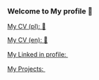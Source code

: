 ### Welcome to My profile 👋

[My CV (pl): 📃](https://github.com/daniel-dabrowski-177/daniel-dabrowski-177/blob/main/CV_Daniel_Dąbrowski_PL.pdf)

[My CV (en): 📃](https://github.com/daniel-dabrowski-177/daniel-dabrowski-177/blob/main/CV_Daniel_Dąbrowski_EN.pdf)

[My Linked in profile:  <img src="https://play-lh.googleusercontent.com/kMofEFLjobZy_bCuaiDogzBcUT-dz3BBbOrIEjJ-hqOabjK8ieuevGe6wlTD15QzOqw" width="16px" height="16px"/>](https://www.linkedin.com/in/daniel-dąbrowski-1812b41b4/)

[My Projects: <img src="https://static-00.iconduck.com/assets.00/netlify-icon-511x512-idkvcd89.png" width="16px" height="16px"/>](https://app.netlify.com/teams/caster/sites)

